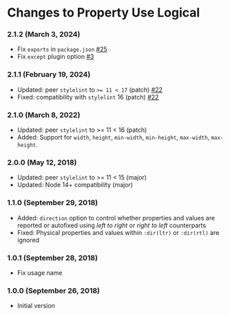 # Changes to Property Use Logical

### 2.1.2 (March 3, 2024)

- Fix `exports` in `package.json` [#25](https://github.com/csstools/stylelint-use-logical/issues/25)
- Fix `except` plugin option [#3](https://github.com/csstools/stylelint-use-logical/issues/3)

### 2.1.1 (February 19, 2024)

- Updated: peer `stylelint` to `>= 11 < 17` (patch) [#22](https://github.com/csstools/stylelint-use-logical/pull/22)
- Fixed: compatibility with `stylelint` 16 (patch) [#22](https://github.com/csstools/stylelint-use-logical/pull/22)

### 2.1.0 (March 8, 2022)

- Updated: peer `stylelint` to >= 11 < 16 (patch)
- Added: Support for `width`, `height`, `min-width`, `min-height`, `max-width`, `max-height`.

### 2.0.0 (May 12, 2018)

- Updated: peer `stylelint` to >= 11 < 15 (major)
- Updated: Node 14+ compatibility (major)

### 1.1.0 (September 29, 2018)

- Added: `direction` option to control whether properties and values are
  reported or autofixed using _left to right_ or _right to left_ counterparts
- Fixed: Physical properties and values within `:dir(ltr)` or `:dir(rtl)` are
  ignored

### 1.0.1 (September 28, 2018)

- Fix usage name

### 1.0.0 (September 26, 2018)

- Initial version
